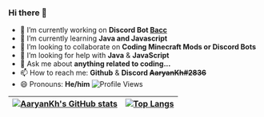 ### Hi there 👋

- 🔭 I’m currently working on **Discord Bot [Bacc](https://github.com/AaryanKhClasses/Bacc)**
- 🌱 I’m currently learning **Java and Javascript**
- 👯 I’m looking to collaborate on **Coding Minecraft Mods or Discord Bots**
- 🤔 I’m looking for help with **Java** & **JavaScript**
- 💬 Ask me about **anything related to coding...**
- 📫 How to reach me: **Github** & **Discord ~~AaryanKh#2836~~**
- 😄 Pronouns: **He/him**
![Profile Views](https://komarev.com/ghpvc/?username=AaryanKhClasses)


| [![AaryanKh's GitHub stats](https://github-readme-stats.vercel.app/api?username=AaryanKhClasses&theme=tokyonight&hide=stars)](https://github.com/anuraghazra/github-readme-stats) | [![Top Langs](https://github-readme-stats.vercel.app/api/top-langs/?username=AaryanKhClasses&theme=tokyonight&layout=compact)](https://github.com/anuraghazra/github-readme-stats) |
|:-----------:|:-----------:|
